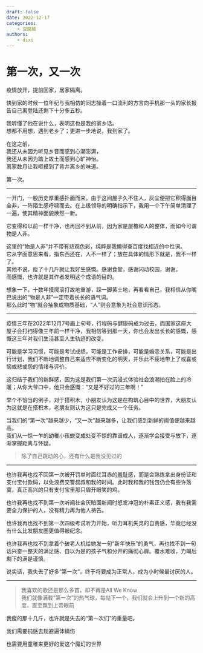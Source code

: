 ```yaml
---
draft: false
date: 2022-12-17
categories:
    - 豆腐脑
authors:
    - dixi
---
```

# 第一次，又一次

<div id="progress-container">
  <div id="progress-bar"></div>
</div>

疫情放开，提前回家，居家隔离。

快到家的时候一位年纪与我相仿的同志操着一口流利的方言向手机那一头的家长报告自己离登陆还剩下十分多五秒。

我听懂了他在说什么，表明这也是我的家乡话。  
想都不用想，遇到老乡了；更进一步地说，我到家了。

<!-- more -->

在这之前，  
我还从未因为听见乡音而感到心潮澎湃，  
我还从未因为踏上故土而感到心旷神怡。  
离家数月让我咂摸到了背井离乡的味道。  

第一次。

---

一开门，一股历史厚重感扑面而来。由于这间屋子久不住人，灰尘便把它积得面目全非，一阵陌生感呼啸而去。在上级领导的明确指示下，我用一个下午简单清理了一遍，使其精神面貌焕然一新。

它变得和以前一样干净，也再回不到从前，因为家是屋檐和人的整体，而如今可谓物是人非。

这里的“物是人非”并不带有悲观色彩，纯粹是我懒得查百度找相近的中性词。  
它从字面意思来看，指东西还在，人不一样了；放在具体的情形下就是，我不一样了。  
其他不说，瘦了十几斤就让我好生感慨。感谢食堂，感谢闪动校园，谢谢。  
而感慨，也许就是其作者发明这个成语的目的。  

想象一下，十数年摸爬滚打故地重游，踩一脚黄土地，再看看自己，我相信从你嘴巴说出的“物是人非”一定带着长长的语气词。  
那么此时“物”就会抽象成物质基础，“人”则会意象为社会意识形态。

---

疫情三年在2022年12月7号画上句号，行程码与健康码成为过去，而国家这座大屋子会打扫得像三年前一样干净，我相信等到那一天，你也会发出长长的感慨，感慨这三年对我们生活甚至人生轨迹的改变。

可能是学习习惯，可能是考试成绩，可能是工作安排，可能是婚恋关系，可能是出行计划，我们不断地调整自己来适应不断变化的明天，并乐此不疲地带上了或喜或恼或悲或怨的情绪与评价。

这归结于我们的新鲜感，因为这是我们第一次沉浸式体验社会浪潮拍在脸上的冷暖；从你大爷口中，他只会感慨：“又是不好过的三年啊！”

举个不恰当的例子，对于搭积木，小朋友认为这是在构筑心目中的世界，大朋友认为这就是在搭积木，老朋友则认为这只是完成又一个任务。

当我们的“第一次”越来越少，“又一次”越来越多，让我们感到新鲜的阈值便越来越高。  
我们从一惊一乍的幼稚小孩蜕变成处变不惊的靠谱成人，逐渐学会接受与放下，逐渐掌握距离与怀疑。

> 除了自己跳动的心，还有什么是我没见过的

---

也许我再也找不回第一次被开罚单时面红耳赤的羞耻感，而是会熟练拿出身份证和支付宝付款码，以免浪费交警叔叔和我的时间。此时我和我的钱包仍会有些许落寞，真正高兴的只有支付宝里那只眉开眼笑的鸡。

也许我再也找不到第一次听闻社会灰暗面新闻时怒发冲冠的朴素正义感，我有我需要全力保护的人，没有精力再为他人祷告。

也许我再也找不到第一次四级考试听力开始，听力耳机失灵的自责感，毕竟已经没有什么比发朋友圈更值得被纪念。

也许我再也找不到拿着个破老人机给她发一句“新年快乐”的勇气，再也找不到一句话兴奋一整天的满足感、自以为是的孩子气和分开的痛彻心扉。覆水难收，力竭后剩下的满是谨慎。

说实话，我失去了好多“第一次”，终于将要成为正常人，成为小时候最讨厌的人。

---

> 我喜欢的歌还是那么多首，却不再是All We Know  
> 我们就像满载“第一次”的热气球，每抛下一个，我们就会上升到一个新的高度，直至飘到上帝眼前  

我瘦的那十几斤，也许就是失去的“第一次们”的重量吧。

我们需要钝感去规避遍体鳞伤

也需要用童稚来更好的爱这个魔幻的世界